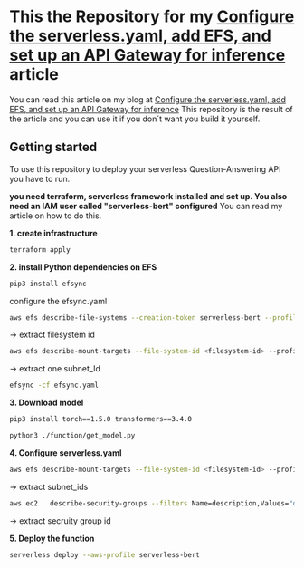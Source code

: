 # This the Repository for my [Configure the serverless.yaml, add EFS, and set up an API Gateway for inference](https://google.com) article

You can read this article on my blog at [Configure the serverless.yaml, add EFS, and set up an API Gateway for inference](https://google.com)
This repository is the result of the article and you can use it if you don´t want you build it yourself.

## Getting started

To use this repository to deploy your serverless Question-Answering API you have to run.

**you need terraform, serverless framework installed and set up. You also need an IAM user called "serverless-bert" configured** You can read my article on how to do this.

**1. create infrastructure**

```bash
terraform apply
```

**2. install Python dependencies on EFS**

```bash
pip3 install efsync
```

configure the efsync.yaml

```bash
aws efs describe-file-systems --creation-token serverless-bert --profile serverless-bert
```

-> extract filesystem id

```bash
aws efs describe-mount-targets --file-system-id <filesystem-id> --profile serverless-bert
```

-> extract one subnet_Id

```bash
efsync -cf efsync.yaml
```

**3. Download model**

```bash
pip3 install torch==1.5.0 transformers==3.4.0
```

```bash
python3 ./function/get_model.py
```

**4. Configure serverless.yaml**

```bash
aws efs describe-mount-targets --file-system-id <filesystem-id> --profile serverless-bert
```

-> extract subnet_ids

```bash
aws ec2   describe-security-groups --filters Name=description,Values="default VPC security group"   --profile serverless-bert
```

-> extract secruity group id

**5. Deploy the function**

```bash
serverless deploy --aws-profile serverless-bert
```
